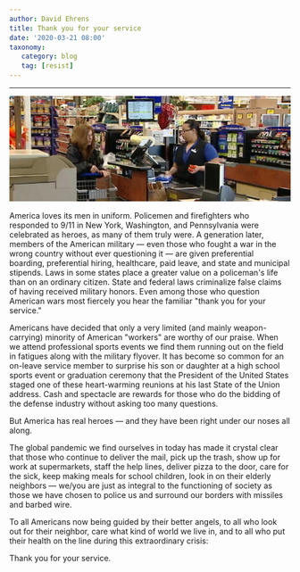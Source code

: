 ```yaml
---
author: David Ehrens
title: Thank you for your service
date: '2020-03-21 08:00'
taxonomy:
   category: blog
   tag: [resist]
---
```

---

![](grocery.jpg)

America loves its men in uniform. Policemen and firefighters who responded to 9/11 in New York, Washington, and Pennsylvania were celebrated as heroes, as many of them truly were. A generation later, members of the American military — even those who fought a war in the wrong country without ever questioning it — are  given preferential boarding, preferential hiring, healthcare, paid leave, and state and municipal stipends. Laws in some states place a greater value on a policeman's life than on an ordinary citizen. State and federal laws criminalize false claims of having received military honors. Even among those who question American wars most fiercely you hear the familiar "thank you for your service." 

Americans have decided that only a very limited (and mainly weapon-carrying) minority of American "workers" are worthy of our praise. When we attend professional sports events we find them running out on the field in fatigues along with the military flyover. It has become so common for an on-leave service member to surprise his son or daughter at a high school sports event or graduation ceremony that the President of the United States staged one of these heart-warming reunions at his last State of the Union address. Cash and spectacle are rewards for those who do the bidding of the defense industry without asking too many questions.

But America has real heroes — and they have been right under our noses all along.

The global pandemic we find ourselves in today has made it crystal clear that those who continue to deliver the mail, pick up the trash, show up for work at supermarkets, staff the help lines, deliver pizza to the door, care for the sick, keep making meals for school children, look in on their elderly neighbors — we/you are just as integral to the functioning of society as those we have chosen to police us and surround our borders with missiles and barbed wire.

To all Americans now being guided by their better angels, to all who look out for their neighbor, care what kind of world we live in, and to all who put their health on the line during this extraordinary crisis:

Thank you for your service.

